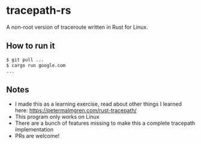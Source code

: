 # tracepath-rs

A non-root version of traceroute written in Rust for Linux.

## How to run it

```sh
$ git pull ...
$ cargo run google.com
...
```

## Notes

- I made this as a learning exercise, read about other things I learned here: https://petermalmgren.com/rust-tracepath/
- This program only works on Linux
- There are a bunch of features missing to make this a complete tracepath implementation
- PRs are welcome!

